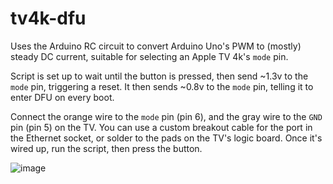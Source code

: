 # tv4k-dfu

Uses the Arduino RC circuit to convert Arduino Uno's PWM to (mostly) steady DC current, suitable for selecting an Apple TV 4k's `mode` pin.

Script is set up to wait until the button is pressed, then send ~1.3v to the `mode` pin, triggering a reset. It then sends ~0.8v to the `mode` pin, telling it to enter DFU on every boot.

Connect the orange wire to the `mode` pin (pin 6), and the gray wire to the `GND` pin (pin 5) on the TV. You can use a custom breakout cable for the port in the Ethernet socket, or solder to the pads on the TV's logic board.
Once it's wired up, run the script, then press the button.

![image](https://user-images.githubusercontent.com/87622301/234354679-5e98da34-f6d6-41cf-8f11-76bd87ec91f7.png)

